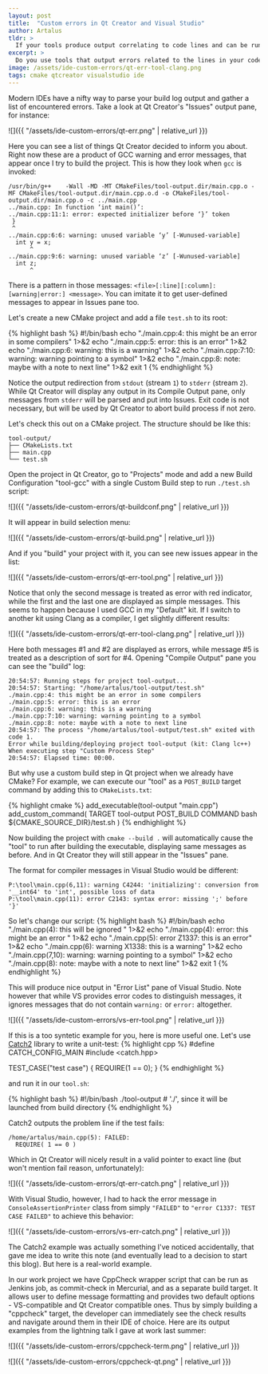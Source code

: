 ```yaml
---
layout: post
title:  "Custom errors in Qt Creator and Visual Studio"
author: Artalus
tldr: >
  If your tools produce output correlating to code lines and can be run from IDE (either as part of a general build or as a custom build target), consider formatting their output the same way as your compiler does. This way your IDE might be able to catch your tool's output and display it in its "Issues" section and/or link it to exact code lines.
excerpt: >
  Do you use tools that output errors related to the lines in your code? Can they be run from IDE? Then the chances are, your IDE might understand the output and link it to exact code lines.
image: /assets/ide-custom-errors/qt-err-tool-clang.png
tags: cmake qtcreator visualstudio ide
---
```


Modern IDEs have a nifty way to parse your build log output and gather a list of encountered errors. Take a look at Qt Creator's "Issues" output pane, for instance:

![]({{ "/assets/ide-custom-errors/qt-err.png" | relative_url }})

Here you can see a list of things Qt Creator decided to inform you about. Right now these are a product of GCC warning and error messages, that appear once I try to build the project.
This is how they look when `gcc` is invoked:
```
/usr/bin/g++    -Wall -MD -MT CMakeFiles/tool-output.dir/main.cpp.o -MF CMakeFiles/tool-output.dir/main.cpp.o.d -o CMakeFiles/tool-output.dir/main.cpp.o -c ../main.cpp
../main.cpp: In function ‘int main()’:
../main.cpp:11:1: error: expected initializer before ‘}’ token
 }
 ^
../main.cpp:6:6: warning: unused variable ‘y’ [-Wunused-variable]
  int y = x;
      ^
../main.cpp:9:6: warning: unused variable ‘z’ [-Wunused-variable]
  int z;
      ^
```

There is a pattern in those messages: `<file>[:line][:column]: [warning|error:] <message>`. You can imitate it to get  user-defined messages to appear in Issues pane too.

Let's create a new CMake project and add a file `test.sh` to its root:

{% highlight bash %}
#!/bin/bash
echo "./main.cpp:4: this might be an error in some compilers" 1>&2
echo "./main.cpp:5: error: this is an error" 1>&2
echo "./main.cpp:6: warning: this is a warning" 1>&2
echo "./main.cpp:7:10: warning: warning pointing to a symbol" 1>&2
echo "./main.cpp:8: note: maybe with a note to next line" 1>&2
exit 1
{% endhighlight %}

Notice the output redirection from `stdout` (stream `1`) to `stderr` (stream `2`). While Qt Creator will display any output in its Compile Output pane, only messages from `stderr` will be parsed and put into Issues. Exit code is not necessary, but will be used by Qt Creator to abort build process if not zero.

Let's check this out on a CMake project. The structure should be like this:
```
tool-output/
├── CMakeLists.txt
├── main.cpp
└── test.sh
```

Open the project in Qt Creator, go to "Projects" mode and add a new Build Configuration "tool-gcc" with a single Custom Build step to run `./test.sh` script:

![]({{ "/assets/ide-custom-errors/qt-buildconf.png" | relative_url }})

It will appear in build selection menu:

![]({{ "/assets/ide-custom-errors/qt-build.png" | relative_url }})

And if you "build" your project with it, you can see new issues appear in the list:

![]({{ "/assets/ide-custom-errors/qt-err-tool.png" | relative_url }})

Notice that only the second message is treated as error with red indicator, while the first and the last one are displayed as simple messages. This seems to happen because I used GCC in my "Default" kit. If I switch to another kit using Clang as a compiler, I get slightly different results:

![]({{ "/assets/ide-custom-errors/qt-err-tool-clang.png" | relative_url }})

Here both messages #1 and #2 are displayed as errors, while message #5 is treated as a description of sort for #4. Opening "Compile Output" pane you can see the "build" log:
```
20:54:57: Running steps for project tool-output...
20:54:57: Starting: "/home/artalus/tool-output/test.sh"
./main.cpp:4: this might be an error in some compilers
./main.cpp:5: error: this is an error
./main.cpp:6: warning: this is a warning
./main.cpp:7:10: warning: warning pointing to a symbol
./main.cpp:8: note: maybe with a note to next line
20:54:57: The process "/home/artalus/tool-output/test.sh" exited with code 1.
Error while building/deploying project tool-output (kit: Clang lc++)
When executing step "Custom Process Step"
20:54:57: Elapsed time: 00:00.
```

But why use a custom build step in Qt project when we already have CMake? For example, we can execute our "tool" as a `POST_BUILD` target command by adding this to `CMakeLists.txt`:

{% highlight cmake %}
add_executable(tool-output "main.cpp")
add_custom_command(
    TARGET tool-output POST_BUILD
    COMMAND bash ${CMAKE_SOURCE_DIR}/test.sh
)
{% endhighlight %}

Now building the project with `cmake --build .` will automatically cause the "tool" to run after building the executable, displaying same messages as before. And in Qt Creator they will still appear in the "Issues" pane.

The format for compiler messages in Visual Studio would be different:

```
P:\tool\main.cpp(6,11): warning C4244: 'initializing': conversion from '__int64' to 'int', possible loss of data
P:\tool\main.cpp(11): error C2143: syntax error: missing ';' before '}'
```

So let's change our script:
{% highlight bash %}
#!/bin/bash
echo "./main.cpp(4): this will be ignored " 1>&2
echo "./main.cpp(4): error: this might be an error " 1>&2
echo "./main.cpp(5): error Z1337: this is an error" 1>&2
echo "./main.cpp(6): warning X1338: this is a warning" 1>&2
echo "./main.cpp(7,10): warning: warning pointing to a symbol" 1>&2
echo "./main.cpp(8): note: maybe with a note to next line" 1>&2
exit 1
{% endhighlight %}

This will produce nice output in "Error List" pane of Visual Studio. Note however that while VS provides error codes to distinguish messages, it ignores messages that do not contain `warning:` or `error:` altogether.

![]({{ "/assets/ide-custom-errors/vs-err-tool.png" | relative_url }})

If this is a too syntetic example for you, here is more useful one. Let's use [Catch2](https://github.com/catchorg/Catch2/blob/master/docs/tutorial.md) library to write a unit-test:
{% highlight cpp %}
#define CATCH_CONFIG_MAIN
#include <catch.hpp>

TEST_CASE("test case") {
	REQUIRE(1 == 0);
}
{% endhighlight %}

and run it in our `tool.sh`:

{% highlight bash %}
#!/bin/bash
./tool-output # './', since it will be launched from build directory
{% endhighlight %}

Catch2 outputs the problem line if the test fails:
```
/home/artalus/main.cpp(5): FAILED:
  REQUIRE( 1 == 0 )
```

Which in Qt Creator will nicely result in a valid pointer to exact line (but won't mention fail reason, unfortunately):

![]({{ "/assets/ide-custom-errors/qt-err-catch.png" | relative_url }})

With Visual Studio, however, I had to hack the error message in `ConsoleAssertionPrinter` class from simply `"FAILED"` to `"error C1337: TEST CASE FAILED"` to achieve this behavior:

![]({{ "/assets/ide-custom-errors/vs-err-catch.png" | relative_url }})

The Catch2 example was actually something I've noticed accidentally, that gave me idea to write this note (and eventually lead to a decision to start this blog). But here is a real-world example.

In our work project we have CppCheck wrapper script that can be run as Jenkins job, as commit-check in Mercurial, and as a separate build target. It allows user to define message formatting and provides two default options - VS-compatible and Qt Creator compatible ones. Thus by simply building a "cppcheck" target, the developer can immediately see the check results and navigate around them in their IDE of choice. Here are its output examples from the lightning talk I gave at work last summer:

![]({{ "/assets/ide-custom-errors/cppcheck-term.png" | relative_url }})

![]({{ "/assets/ide-custom-errors/cppcheck-qt.png" | relative_url }})
